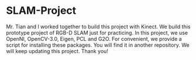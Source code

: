 # SLAM-Project

  Mr. Tian and I worked together to build this project with Kinect. We build this prototype project of RGB-D SLAM just for practicing. 
  In this project, we use OpenNI, OpenCV-3.0, Eigen, PCL and G2O.  For convenient, we provide a script for installing these packages. You will find it in another repository.
  We will keep updating this project.
  Thank you!
